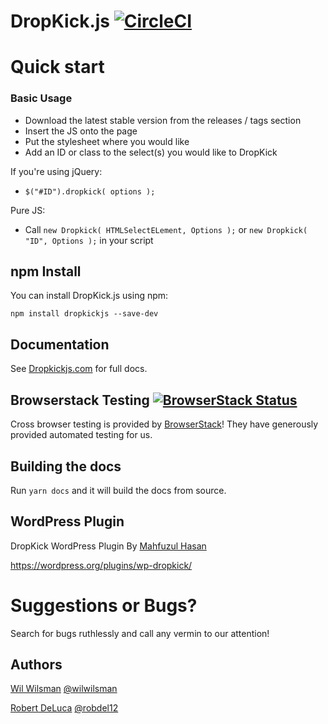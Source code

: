 # DropKick.js [![CircleCI](https://circleci.com/gh/Robdel12/DropKick/tree/master.svg?style=svg)](https://circleci.com/gh/Robdel12/DropKick/tree/master)

# Quick start

### Basic Usage

- Download the latest stable version from the releases / tags section
- Insert the JS onto the page
- Put the stylesheet where you would like
- Add an ID or class to the select(s) you would like to DropKick

If you're using jQuery:
- `$("#ID").dropkick( options );`

Pure JS:
- Call `new Dropkick( HTMLSelectELement, Options );` or `new Dropkick( "ID", Options );` in your script

## npm Install

You can install DropKick.js using npm:

`npm install dropkickjs --save-dev`

## Documentation

See [Dropkickjs.com](http://dropkickjs.com) for full docs.

## Browserstack Testing [![BrowserStack Status](https://www.browserstack.com/automate/badge.svg?badge_key=RnlldmErREpQM092WDc2Tzl5bEVGVFVFV1l4UFdYbWM4WWJadDV1dUNwTT0tLWdXWDBQSERtb0kxTGozVzBjZVBaRWc9PQ==--bd38dd39be257847e3c43c5064c1f01059d782b9%)](https://www.browserstack.com/automate/public-build/RnlldmErREpQM092WDc2Tzl5bEVGVFVFV1l4UFdYbWM4WWJadDV1dUNwTT0tLWdXWDBQSERtb0kxTGozVzBjZVBaRWc9PQ==--bd38dd39be257847e3c43c5064c1f01059d782b9%)

Cross browser testing is provided
by [BrowserStack](https://www.browserstack.com)! They have generously
provided automated testing for us.

## Building the docs

Run `yarn docs` and it will build the docs from source.

## WordPress Plugin
DropKick WordPress Plugin By [Mahfuzul Hasan](http://www.mahfuzulhasan.com/)

https://wordpress.org/plugins/wp-dropkick/


Suggestions or Bugs?
====================

Search for bugs ruthlessly and call any vermin to our attention!

## Authors
[Wil Wilsman](http://wilwilsman.com) [@wilwilsman](http://twitter.com/wilwilsman)

[Robert DeLuca](http://robert-deluca.com) [@robdel12](http://twitter.com/robdel12)
